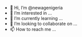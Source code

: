 - 👋 Hi, I’m @newagenigeria
- 👀 I’m interested in ...
- 🌱 I’m currently learning ...
- 💞️ I’m looking to collaborate on ...
- 📫 How to reach me ...

<!---
newagenigeria/newagenigeria is a ✨ special ✨ repository because its `README.md` (this file) appears on your GitHub profile.
You can click the Preview link to take a look at your changes.
--->
